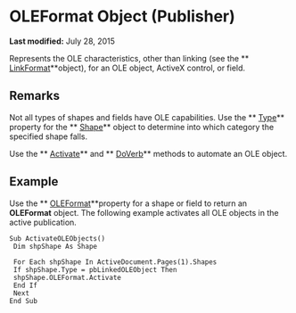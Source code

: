 
# OLEFormat Object (Publisher)

 **Last modified:** July 28, 2015

Represents the OLE characteristics, other than linking (see the  ** [LinkFormat](5b588edd-b026-cfc7-4acb-77290ae4d297.md)**object), for an OLE object, ActiveX control, or field.

## Remarks

Not all types of shapes and fields have OLE capabilities. Use the  ** [Type](bb712dd4-5d81-10e0-9b4c-4af6a09a3c71.md)** property for the ** [Shape](666cb7f0-62a8-f419-9838-007ef29506ee.md)** object to determine into which category the specified shape falls.

Use the  ** [Activate](43c01633-f624-c5ef-ba2c-d1ff62e91ec5.md)** and ** [DoVerb](c4bca1f2-a3dd-0c49-1268-40e68e1fcef0.md)** methods to automate an OLE object.


## Example

Use the  ** [OLEFormat](36bffb6b-4c7b-85f9-87b3-d7d7c1aed134.md)**property for a shape or field to return an  **OLEFormat** object. The following example activates all OLE objects in the active publication.


```
Sub ActivateOLEObjects() 
 Dim shpShape As Shape 
 
 For Each shpShape In ActiveDocument.Pages(1).Shapes 
 If shpShape.Type = pbLinkedOLEObject Then 
 shpShape.OLEFormat.Activate 
 End If 
 Next 
End Sub
```


